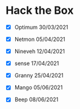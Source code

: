 # Hack the Box


- [x] Optimum                   30/03/2021
- [x] Netmon                    05/04/2021
- [x] Nineveh                   12/04/2021
- [x] sense                     17/04/2021
- [x] Granny                    25/04/2021  
- [x] Mango                     05/06/2021  
- [x] Beep                      08/06/2021  

